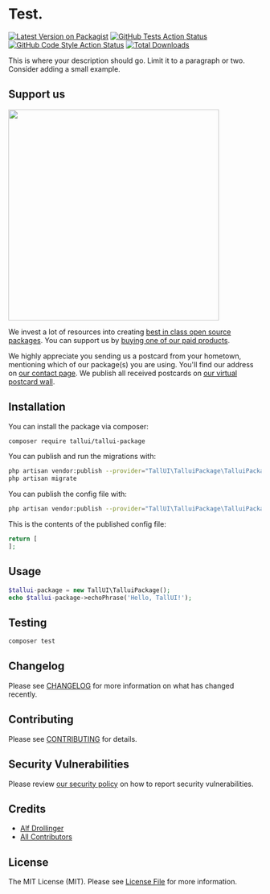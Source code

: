 # Test.

[![Latest Version on Packagist](https://img.shields.io/packagist/v/tallui/tallui-package.svg?style=flat-square)](https://packagist.org/packages/tallui/tallui-package)
[![GitHub Tests Action Status](https://img.shields.io/github/workflow/status/tallui/tallui-package/run-tests?label=tests)](https://github.com/tallui/tallui-package/actions?query=workflow%3ATests+branch%3Amaster)
[![GitHub Code Style Action Status](https://img.shields.io/github/workflow/status/tallui/tallui-package/Check%20&%20fix%20styling?label=code%20style)](https://github.com/tallui/tallui-package/actions?query=workflow%3A"Check+%26+fix+styling"+branch%3Amaster)
[![Total Downloads](https://img.shields.io/packagist/dt/tallui/tallui-package.svg?style=flat-square)](https://packagist.org/packages/tallui/tallui-package)


This is where your description should go. Limit it to a paragraph or two. Consider adding a small example.

## Support us

[<img src="https://github-ads.s3.eu-central-1.amazonaws.com/package-tallui-package-laravel.jpg?t=1" width="419px" />](https://spatie.be/github-ad-click/package-tallui-package-laravel)

We invest a lot of resources into creating [best in class open source packages](https://spatie.be/open-source). You can support us by [buying one of our paid products](https://spatie.be/open-source/support-us).

We highly appreciate you sending us a postcard from your hometown, mentioning which of our package(s) you are using. You'll find our address on [our contact page](https://spatie.be/about-us). We publish all received postcards on [our virtual postcard wall](https://spatie.be/open-source/postcards).

## Installation

You can install the package via composer:

```bash
composer require tallui/tallui-package
```

You can publish and run the migrations with:

```bash
php artisan vendor:publish --provider="TallUI\TalluiPackage\TalluiPackageServiceProvider" --tag="tallui-package-migrations"
php artisan migrate
```

You can publish the config file with:
```bash
php artisan vendor:publish --provider="TallUI\TalluiPackage\TalluiPackageServiceProvider" --tag="tallui-package-config"
```

This is the contents of the published config file:

```php
return [
];
```

## Usage

```php
$tallui-package = new TallUI\TalluiPackage();
echo $tallui-package->echoPhrase('Hello, TallUI!');
```

## Testing

```bash
composer test
```

## Changelog

Please see [CHANGELOG](CHANGELOG.md) for more information on what has changed recently.

## Contributing

Please see [CONTRIBUTING](.github/CONTRIBUTING.md) for details.

## Security Vulnerabilities

Please review [our security policy](../../security/policy) on how to report security vulnerabilities.

## Credits

- [Alf Drollinger](https://github.com/adrolli)
- [All Contributors](../../contributors)

## License

The MIT License (MIT). Please see [License File](LICENSE.md) for more information.
